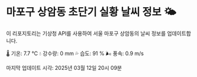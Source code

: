 
# 마포구 상암동 초단기 실황 날씨 정보 🌤️

이 리포지토리는 기상청 API를 사용하여 서울 마포구 상암동의 날씨 정보를 업데이트합니다. 

🌡️ 기온: 7.7 ℃
💧 강수량: 0 mm
💦 습도: 91 %
🌬️ 풍속: 0.9 m/s

마지막 업데이트 시각: 2025년 03월 12일 20시 09분    
